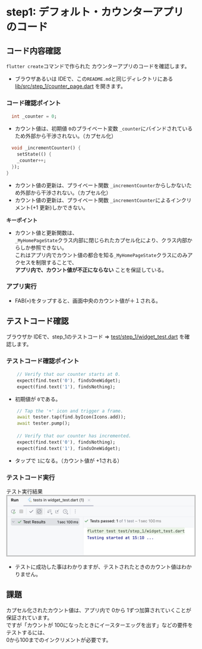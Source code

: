 # step1: デフォルト・カウンターアプリのコード

## コード内容確認
`flutter create`コマンドで作られた カウンターアプリのコードを確認します。  

- ブラウザあるいは IDEで、この`README.md`と同じディレクトリにある [lib/src/step_1/counter_page.dart](./counter_page.dart) を開きます。


### コード確認ポイント
```dart
  int _counter = 0;
```
- カウント値は、初期値 `0`のプライベート変数 `_counter`にバインドされているため外部から干渉されない。（カプセル化）

```dart
  void _incrementCounter() {
    setState(() {
    _counter++;
  });
}
```
- カウント値の更新は、プライベート関数 `_incrementCounter`からしかないため外部から干渉されない。（カプセル化）
- カウント値の更新は、プライベート関数 `_incrementCounter`によるインクリメント(+1 更新)しかできない。

**キーポイント**  
- カウント値と更新関数は、  
  `_MyHomePageState`クラス内部に閉じられたカプセル化により、クラス内部からしか参照できない。  
  これはアプリ内でカウント値の都合を知る`_MyHomePageState`クラスにのみアクセスを制限することで、  
  **アプリ内で、カウント値が不正にならない** ことを保証している。  


### アプリ実行
- FAB(`+`)をタップすると、画面中央のカウント値が＋１される。


## テストコード確認
ブラウザか IDEで、step_1のテストコード ⇒ [test/step_1/widget_test.dart](../../../test/step_1/widget_test.dart) を確認します。


### テストコード確認ポイント
```dart
    // Verify that our counter starts at 0.
    expect(find.text('0'), findsOneWidget);
    expect(find.text('1'), findsNothing);
```
- 初期値が `0`である。

```dart
    // Tap the '+' icon and trigger a frame.
    await tester.tap(find.byIcon(Icons.add));
    await tester.pump();

    // Verify that our counter has incremented.
    expect(find.text('0'), findsNothing);
    expect(find.text('1'), findsOneWidget);
```
- タップで `1`になる。（カウント値が +1される）


### テストコード実行

テスト実行結果  
<img src="../../../docs/images/step1_test.png" width="600" style="border: solid #c0c0c0;" />
- テストに成功した事はわかりますが、テストされたときのカウント値はわかりません。


## 課題
カプセル化されたカウント値は、アプリ内で 0から 1ずつ加算されていくことが保証されています。  
ですが「カウントが 100になったときにイースターエッグを出す」などの要件をテストするには、  
0から100までのインクリメントが必要です。


